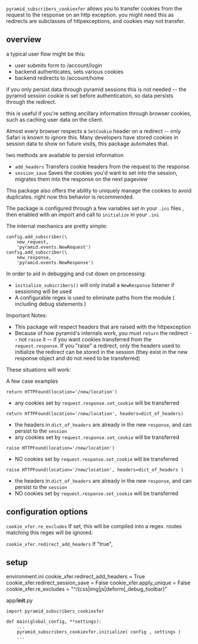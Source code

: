 `pyramid_subscribers_cookiexfer` allows you to transfer cookies from the request to the response on an http exception.
you might need this as redirects are subclasses of httpexceptions, and cookies may not transfer.

overview
--------

a typical user flow might be this:

* user submits form to /account/login
* backend authenticates, sets various cookies
* backend redirects to /account/home

if you only persist data through pyramid sessions this is not needed -- the pyramid session cookie is set before authentication, so data persists through the redirect.

this is useful if you're setting ancillary information through browser cookies, such as caching user data on the client.

Almost every browser respects a `SetCookie` header on a redirect -- only Safari is known to ignore this.  Many developers have stored cookies in session data to show on future visits, this package automates that.

two methods are available to persist information

* `add_headers` Transfers cookie headers from the request to the response
* `session_save` Saves the cookies you'd want to set into the session, migrates them into the response on the next pageview

This package also offers the ability to uniquely manage the cookies to avoid duplicates.  right now this behavior is recommended.

The package is configured through a few variables set in your `.ini` files , then enabled with an import and call to `initialize` in your `.ini`

The internal mechanics are pretty simple:

    config.add_subscriber(\
        new_request,
        'pyramid.events.NewRequest')
    config.add_subscriber(\
        new_response,
        'pyramid.events.NewResponse')

In order to aid in debugging and cut down on processing:

* `initialize_subscribers()` will only install a `NewResponse` listener if sessioning will be used
* A configurable regex is used to eliminate paths from the module ( including debug statements )

Important Notes:

* This package will respect headers that are raised with the httpexception
* Because of how pyramid's internals work, you must `return` the redirect -- not `raise` it -- if you want cookies transferred from the `request.response`.  If you "raise" a redirect, only the headers used to initialize the redirect can be stored in the session (they exist in the new response object and do not need to be transferred)

These situations will work:

A few case examples

`return HTTPFound(location='/new/location')`
- any cookies set by `request.response.set_cookie` will be transferred

`return HTTPFound(location='/new/location', headers=dict_of_headers)`
- the headers in `dict_of_headers` are already in the new `response`, and can persist to the `session`
- any cookies set by `request.response.set_cookie` will be transferred

`raise HTTPFound(location='/new/location')`
- NO cookies set by `request.response.set_cookie` will be transferred

`raise HTTPFound(location='/new/location', headers=dict_of_headers )`
- the headers in `dict_of_headers` are already in the new `response`, and can persist to the `session`
- NO cookies set by `request.response.set_cookie` will be transferred


configuration options
---------------------

`cookie_xfer.re_excludes`
If set, this will be compiled into a regex. routes matching this regex will be ignored.

`cookie_xfer.redirect_add_headers`
If "true", 



setup
-----

environment.ini
    cookie_xfer.redirect_add_headers = True
    cookie_xfer.redirect_session_save = False
    cookie_xfer.apply_unique = False
    cookie_xfer.re_excludes = "^/(css|img|js|deform|_debug_toolbar)"


app/__init__.py

    import pyramid_subscribers_cookiexfer

    def main(global_config, **settings):
        ...
        pyramid_subscribers_cookiexfer.initialize( config , settings )
        ...

